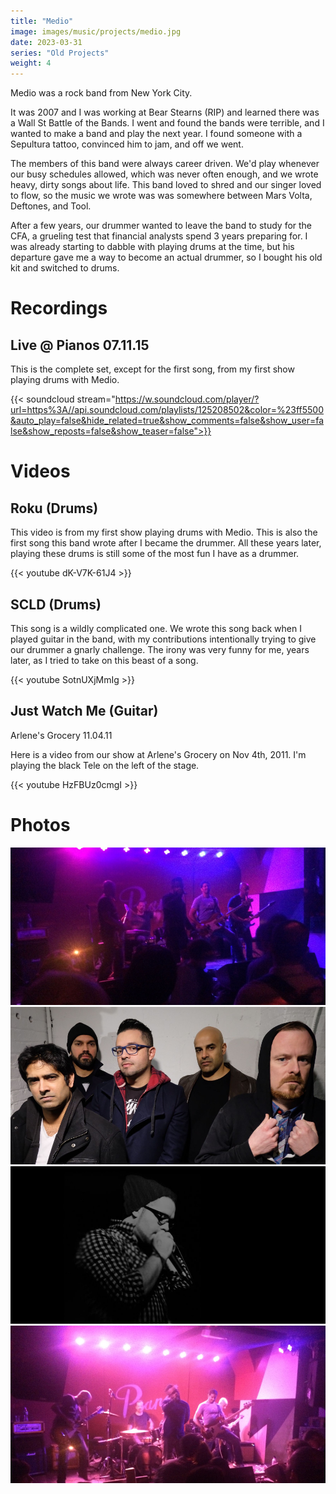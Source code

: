 ```yaml
---
title: "Medio"
image: images/music/projects/medio.jpg
date: 2023-03-31
series: "Old Projects"
weight: 4
---
```


Medio was a rock band from New York City.

It was 2007 and I was working at Bear Stearns (RIP) and learned there was a Wall St Battle of the Bands. I went and found the bands were terrible, and I wanted to make a band and play the next year. I found someone with a Sepultura tattoo, convinced him to jam, and off we went.

The members of this band were always career driven. We'd play whenever our busy schedules allowed, which was never often enough, and we wrote heavy, dirty songs about life. This band loved to shred and our singer loved to flow, so the music we wrote was was somewhere between Mars Volta, Deftones, and Tool.

After a few years, our drummer wanted to leave the band to study for the CFA, a grueling test that financial analysts spend 3 years preparing for. I was already starting to dabble with playing drums at the time, but his departure gave me a way to become an actual drummer, so I bought his old kit and switched to drums.


# Recordings

## Live @ Pianos 07.11.15

This is the complete set, except for the first song, from my first show playing drums with Medio.

{{< soundcloud stream="https://w.soundcloud.com/player/?url=https%3A//api.soundcloud.com/playlists/125208502&color=%23ff5500&auto_play=false&hide_related=true&show_comments=false&show_user=false&show_reposts=false&show_teaser=false">}}


# Videos

## Roku (Drums)

This video is from my first show playing drums with Medio. This is also the first song this band wrote after I became the drummer. All these years later, playing these drums is still some of the most fun I have as a drummer.

{{< youtube dK-V7K-61J4 >}}<br/>

## SCLD (Drums)

This song is a wildly complicated one. We wrote this song back when I played guitar in the band, with my contributions intentionally trying to give our drummer a gnarly challenge. The irony was very funny for me, years later, as I tried to take on this beast of a song.

{{< youtube SotnUXjMmIg >}}<br />


## Just Watch Me (Guitar)

Arlene's Grocery 11.04.11

Here is a video from our show at Arlene's Grocery on Nov 4th, 2011. I'm playing the black Tele on the left of the stage.

{{< youtube HzFBUz0cmgI >}}<br />

# Photos

<img src="live-pianos.jpg" />
<img src="band-dumbo.jpg" />
<img src="live-robbie.jpg" />
<img src="live-pianos2.jpg" />
